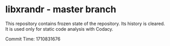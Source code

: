 # libxrandr - master branch

This repository contains frozen state of the repository.
Its history is cleared. It is used only for static code
analysis with Codacy.

Commit Time: 1710831676
